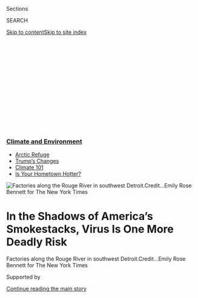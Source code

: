 <div id="app">

<div>

<div>

<div>

<div class="NYTAppHideMasthead css-ikk3s8 e1suatyy0">

<div class="section css-133zg39 e1suatyy2">

<div class="css-eph4ug er09x8g0">

<div class="css-6n7j50">

</div>

<span class="css-1dv1kvn">Sections</span>

<div class="css-10488qs">

<span class="css-1dv1kvn">SEARCH</span>

</div>

[Skip to content](#site-content)[Skip to site
index](#site-index)

</div>

<div class="css-10698na e1huz5gh0">

</div>

</div>

</div>

</div>

<div data-aria-hidden="false">

<div id="site-content" data-role="main">

<div>

<div class="css-1aor85t" style="opacity:0.000000001;z-index:-1;visibility:hidden">

<div class="css-1hqnpie">

<div class="css-epjblv">

<span class="css-17xtcya">[Climate](/section/climate)</span><span class="css-x15j1o">|</span><span class="css-fwqvlz">In
the Shadows of America’s Smokestacks, Virus Is One More Deadly
Risk</span>

</div>

<div class="css-k008qs">

<div class="css-1iwv8en">

<span class="css-18z7m18"></span>

<div>

</div>

</div>

<span class="css-1n6z4y">https://nyti.ms/2WBIOW0</span>

<div class="css-1705lsu">

<div class="css-4xjgmj">

<div class="css-4skfbu" data-role="toolbar" data-aria-label="Social Media Share buttons, Save button, and Comments Panel with current comment count" data-testid="share-tools">

  - 
  - 
  - 
  - 
    
    <div class="css-6n7j50">
    
    </div>

  - 

</div>

</div>

</div>

</div>

</div>

</div>

<div class="css-11qgg8s">

<div class="css-l9svim">

### [<span class="css-pa1jbp"><span class="css-1rxm0ex">Climate and</span><span class="css-1rxm0ex"> Environment</span></span>](https://www.nytimes3xbfgragh.onion/section/climate?name=styln-climate&region=TOP_BANNER&variant=undefined&block=storyline_menu_recirc&action=click&pgtype=Article&impression_id=01570e60-e39b-11ea-9f3a-f5bd08dc668f)

  - <span class="css-ousu42">[Arctic
    Refuge](https://www.nytimes3xbfgragh.onion/2020/08/17/climate/alaska-oil-drilling-anwr.html?name=styln-climate&region=TOP_BANNER&variant=undefined&block=storyline_menu_recirc&action=click&pgtype=Article&impression_id=01570e61-e39b-11ea-9f3a-f5bd08dc668f)</span>
  - <span class="css-ousu42">[Trump’s
    Changes](https://www.nytimes3xbfgragh.onion/interactive/2020/climate/trump-environment-rollbacks.html?name=styln-climate&region=TOP_BANNER&variant=undefined&block=storyline_menu_recirc&action=click&pgtype=Article&impression_id=01570e62-e39b-11ea-9f3a-f5bd08dc668f)</span>
  - <span class="css-ousu42">[Climate 101](https://www.nytimes3xbfgragh.onion/interactive/2020/04/19/climate/climate-crash-course-1.html?name=styln-climate&region=TOP_BANNER&variant=undefined&block=storyline_menu_recirc&action=click&pgtype=Article&impression_id=01573570-e39b-11ea-9f3a-f5bd08dc668f)</span>
  - <span class="css-ousu42">[Is Your Hometown
    Hotter?](https://www.nytimes3xbfgragh.onion/interactive/2018/08/30/climate/how-much-hotter-is-your-hometown.html?name=styln-climate&region=TOP_BANNER&variant=undefined&block=storyline_menu_recirc&action=click&pgtype=Article&impression_id=01573571-e39b-11ea-9f3a-f5bd08dc668f)</span>

</div>

</div>

<div id="fullBleedHeaderContent">

<div class="css-9fsmc8">

![<span class="css-16f3y1r e13ogyst0" data-aria-hidden="true">Factories
along the Rouge River in southwest
Detroit.</span><span class="css-cnj6d5 e1z0qqy90" itemprop="copyrightHolder"><span class="css-1ly73wi e1tej78p0">Credit...</span><span><span>Emily
Rose Bennett for The New York
Times</span></span></span>](https://static01.graylady3jvrrxbe.onion/images/2020/05/17/climate/00CLI-VIRUS-POLLUTION-main/00CLI-VIRUS-POLLUTION1-articleLarge.jpg?quality=75&auto=webp&disable=upscale)

</div>

<div class="css-1pumfk">

<div class="css-1vkm6nb ehdk2mb0">

# In the Shadows of America’s Smokestacks, Virus Is One More Deadly Risk  

</div>

</div>

<div class="css-nwzfg5 e1gnum310">

<span class="css-1f9pvn2 climate">Factories along the Rouge River in
southwest
Detroit.</span><span class="css-cnj6d5 e1z0qqy90" itemprop="copyrightHolder"><span class="css-1ly73wi e1tej78p0">Credit...</span><span><span>Emily
Rose Bennett for The New York Times</span></span></span>

</div>

<div id="sponsor-wrapper" class="css-1hyfx7x">

<div id="sponsor-slug" class="css-19vbshk">

Supported by

</div>

[Continue reading the main
story](#after-sponsor)

<div id="sponsor" class="ad sponsor-wrapper" style="text-align:center;height:100%;display:block">

</div>

<div id="after-sponsor">

</div>

</div>

<div class="css-1wx1auc e1gnum311">

<div class="css-18e8msd">

<div class="css-vp77d3 epjyd6m0">

<div class="css-hus3qt ey68jwv0" data-aria-hidden="true">

[![Hiroko
Tabuchi](https://static01.graylady3jvrrxbe.onion/images/2018/02/20/multimedia/author-hiroko-tabuchi/author-hiroko-tabuchi-thumbLarge.jpg
"Hiroko Tabuchi")](https://www.nytimes3xbfgragh.onion/by/hiroko-tabuchi)

</div>

<div class="css-1baulvz">

By [<span class="css-1baulvz last-byline" itemprop="name">Hiroko
Tabuchi</span>](https://www.nytimes3xbfgragh.onion/by/hiroko-tabuchi)

</div>

</div>

  - 
    
    <div class="css-ld3wwf e16638kd2">
    
    Published May 17, 2020Updated May 19,
    2020
    
    </div>

  - 
    
    <div class="css-4xjgmj">
    
    <div class="css-pvvomx" data-role="toolbar" data-aria-label="Social Media Share buttons, Save button, and Comments Panel with current comment count" data-testid="share-tools">
    
      - 
      - 
      - 
      - 
        
        <div class="css-6n7j50">
        
        </div>
    
      - 
    
    </div>
    
    </div>

</div>

</div>

</div>

<div class="section meteredContent css-1r7ky0e" name="articleBody" itemprop="articleBody">

<div class="css-1fanzo5 StoryBodyCompanionColumn">

<div class="css-53u6y8">

This isn’t the first time Vicki Dobbins’s town has been forced to
shelter in place.

Last year, the Marathon Petroleum refinery that looms over her
neighborhood near Detroit emitted a pungent gas, causing nausea and
dizziness among neighbors and prompting health officials to warn people
to stay inside. When a stay-at-home advisory returned in March, this
time for the coronavirus, “it was just devastating,” Ms. Dobbins said.

Ms. Dobbins, who is 76, later contracted Covid-19, and spent two weeks
on oxygen in intensive care. Now she has a question. “Do the polluters
in our area make us more susceptible to asthma, bronchitis, heart
failure, cancers?” she asked. “Is the virus just going to be one of the
ones added to that list?”

Nationwide, low-income communities of color like hers, River Rouge,
Mich., are exposed to significantly higher levels of pollution, [studies
have
found](https://ajph.aphapublications.org/doi/abs/10.2105/AJPH.2017.304297?journalCode=ajph),
and also see higher levels of lung disease and other ailments. Now,
scientists are racing to understand if long-term exposure to air
pollution plays a role in the coronavirus crisis, particularly since
minorities are disproportionately dying.

The science is preliminary — the virus, being so new, remains poorly
understood — though researchers are finding reason to look closely.
People with two conditions tied to air pollution, [inflammatory lung
disease](https://www.resmedjournal.com/article/S0954-6111\(20\)30081-0/fulltext)
and [coronary heart
disease](https://www.medrxiv.org/content/10.1101/2020.03.25.20043133v1),
face a higher risk for severe Covid-19, preliminary research has shown.
Last month, work [by Harvard
specialists](https://www.nytimes3xbfgragh.onion/2020/04/07/climate/air-pollution-coronavirus-covid.html)
found that coronavirus patients in areas with historically heavy air
pollution are more likely to die than patients elsewhere.

</div>

</div>

<div class="css-1fanzo5 StoryBodyCompanionColumn">

<div class="css-53u6y8">

And while it’s impossible to say with certainty that any one person was
made more vulnerable to the virus because of pollution, earlier studies
of other respiratory diseases [have established
that](https://www.ncbi.nlm.nih.gov/pubmed/14629774) long-term exposure
to air pollution [increases the risk of those
illness](https://www.ncbi.nlm.nih.gov/pubmed/28966029).

“The system has allowed, basically, low-income people and people of
color to have to breathe the pollution,” said Dr. Abdul El-Sayed, an
epidemiologist and Detroit’s former health director.

The tensions are playing out in minority communities across the country
that live with industrial air pollution and the health risks that come
with it. A neighborhood in Houston, Texas, for instance, that is home
not only to factories making plastics materials used in medical masks,
but also incinerators that burn medical waste. A community outside San
Francisco near the state’s largest refinery but far from most hospitals.

And the county where Ms. Dobbins lives, which has seen more Covid-19
deaths than almost any other outside of New York state.

</div>

</div>

<div class="css-1fanzo5 StoryBodyCompanionColumn">

<div class="css-53u6y8">

Michigan:

## A National Hot Spot

</div>

</div>

<div class="css-79elbk" data-testid="photoviewer-wrapper">

<div class="css-z3e15g" data-testid="photoviewer-wrapper-hidden">

</div>

<div class="css-1a48zt4 ehw59r15" data-testid="photoviewer-children">

![<span class="css-16f3y1r e13ogyst0" data-aria-hidden="true">Two homes
in River Rouge near the Marathon Petroleum
plant.</span><span class="css-cnj6d5 e1z0qqy90" itemprop="copyrightHolder"><span class="css-1ly73wi e1tej78p0">Credit...</span><span>Emily
Rose Bennett for The New York
Times</span></span>](https://static01.graylady3jvrrxbe.onion/images/2020/05/17/climate/00CLI-VIRUS-POLLUTION-jump4/merlin_171906717_1a74bd6b-a852-4692-b1c7-75a667198755-articleLarge.jpg?quality=75&auto=webp&disable=upscale)

</div>

</div>

<div class="css-1fanzo5 StoryBodyCompanionColumn">

<div class="css-53u6y8">

Ms. Dobbins lives in one of Michigan’s most polluted ZIP codes.

There’s a refinery, two power stations, a steel mill and a sewage
treatment plant within a five-mile radius. The area’s levels of ozone, a
gas that has been linked to lung disease and other ailments, frequently
exceed federal limits.

Her county has seen 2,192 deaths so far, putting it in the same league
as much larger Cook County, Ill., which is home to Chicago and 2,589
recorded deaths. In Michigan, African-Americans have accounted for more
than 40 percent of deaths, even though they make up only 15 percent of
the population.

</div>

</div>

<div>

</div>

<div class="css-1fanzo5 StoryBodyCompanionColumn">

<div class="css-53u6y8">

A substitute teacher, Ms. Dobbins had already struggled to breathe since
developing asthma after moving back to the neighborhood 20 years ago to
care for her mother. She got used to carrying around her inhaler and
also sheltering in place, as she did a year ago during the warning about
the Marathon refinery.

Back then, the Detroit Health Department advised people to stay indoors
with the windows closed, saying that the odors could cause “symptoms
such as nausea, vomiting, headaches, or difficulty breathing” among
people sensitive to the smells. A flare failure had released hydrogen
sulfide, sulfur dioxide and other compounds, [Marathon told
regulators.](https://www.michigan.gov/mienvironment/0,9349,7-385-90161-504479--,00.html)
In a statement, a company spokesman, Jamal T. Kheiry, said the plant
operator “did not detect any emission levels of concern” in the
episode.

</div>

</div>

<div class="css-a7yk8a e73j0it0">

<div class="css-1xdhyk6 erfvjey0">

<span class="css-1ly73wi e1tej78p0">Image</span>

<div class="css-zjzyr8">

<div data-testid="lazyimage-container" style="height:580.6444444444445px">

</div>

</div>

</div>

<span class="css-16f3y1r e13ogyst0" data-aria-hidden="true">Vicki
Dobbins has a question: Have decades of industrial air pollution in her
area made people more susceptible to
Covid-19?</span><span class="css-cnj6d5 e1z0qqy90" itemprop="copyrightHolder"><span class="css-1ly73wi e1tej78p0">Credit...</span><span>Emily
Rose Bennett for The New York
Times</span></span>

<div class="css-1xdhyk6 erfvjey0">

<span class="css-1ly73wi e1tej78p0">Image</span>

<div class="css-zjzyr8">

<div data-testid="lazyimage-container" style="height:579.3555555555556px">

</div>

</div>

</div>

<span class="css-16f3y1r e13ogyst0" data-aria-hidden="true">The area
around River Rouge, on the southwest edge of Detroit, is among the
state’s most
polluted.</span><span class="css-cnj6d5 e1z0qqy90" itemprop="copyrightHolder"><span class="css-1ly73wi e1tej78p0">Credit...</span><span>Emily
Rose Bennett for The New York Times</span></span>

</div>

<div class="css-1fanzo5 StoryBodyCompanionColumn">

<div class="css-53u6y8">

Today, amid the pandemic, Marathon has urged state regulators to suspend
environmental monitoring rules, partly so its staff will not have to
work and risk infection. On April 2, Timothy J. Peterkoski, Marathon’s
environmental director, wrote to regulators that some “sampling,
testing, record-keeping and reporting activities may need to be
deferred.”

</div>

</div>

<div class="css-1fanzo5 StoryBodyCompanionColumn">

<div class="css-53u6y8">

When the virus lockdown came in March, the entire state sheltered at
home, including Ms. Dobbins. Only then did she discover that she had
already caught the coronavirus, most likely at a birthday party a few
weeks earlier in Detroit, where she danced the night away with friends,
she
said.

<div id="NYT_MAIN_CONTENT_1_REGION" class="css-9tf9ac">

<div>

<div id="styln-prism-guide-1593610178459" class="section interactive-content interactive-size-medium css-1ftcdic">

<div class="css-17ih8de interactive-body">

<div id="prism-freeform-block-37797" class="css-19mumt8" data-role="complementary" data-storyline="Climate and Environment" data-truncated="false" tabindex="0">

<div class="css-a8d9oz">

<div>

[](https://www.nytimes3xbfgragh.onion/section/climate?action=click&pgtype=Article&state=default&region=MAIN_CONTENT_1&context=storylines_keepup)

### Climate and Environment ›

#### Keep Up on the Latest Climate News

Updated Aug. 18, 2020

Here’s what you need to know this week:

  -   - Five automakers [sealed a binding
        agreement](https://www.nytimes3xbfgragh.onion/2020/08/17/climate/california-automakers-pollution.html?action=click&pgtype=Article&state=default&region=MAIN_CONTENT_1&context=storylines_keepup)
        with California to follow the state’s stricter tailpipe
        emissions rules.
      - The Trump administration[eliminated a major methane
        rule](https://www.nytimes3xbfgragh.onion/2020/08/13/climate/trump-methane.html?action=click&pgtype=Article&state=default&region=MAIN_CONTENT_1&context=storylines_keepup),
        even as leaks are worsening, in a decision that researchers
        warned ignored science.
      - Climate change leaders said [the vice-presidential choice of
        Kamala
        Harris](https://www.nytimes3xbfgragh.onion/2020/08/12/climate/kamala-harris-environmental-justice.html?action=click&pgtype=Article&state=default&region=MAIN_CONTENT_1&context=storylines_keepup)
        signaled that Democrats will have a focus on environmental
        justice.

<div id="styln-survey-component-37797" class="styln-survey-component">

</div>

</div>

</div>

</div>

</div>

</div>

</div>

</div>

She was hospitalized with pneumonia, then transferred to intensive care.
Then, her kidneys failed. She was among the lucky and today is
recovering at home. Nevertheless, Ms. Dobbins now struggles to take the
20 steps to and from her bathroom. “I’m so winded I can’t breathe,” she
said, pausing to catch her breath while speaking on the phone.

And she struggled to describe the industrial smells that plague her
neighborhood: “I smell it every day. I live it every
day.”

Texas

## Making Plastic, Burning Plastic

</div>

</div>

<div class="css-79elbk" data-testid="photoviewer-wrapper">

<div class="css-z3e15g" data-testid="photoviewer-wrapper-hidden">

</div>

<div class="css-1a48zt4 ehw59r15" data-testid="photoviewer-children">

<div class="css-1xdhyk6 erfvjey0">

<span class="css-1ly73wi e1tej78p0">Image</span>

<div class="css-zjzyr8">

<div data-testid="lazyimage-container" style="height:257.77777777777777px">

</div>

</div>

</div>

<span class="css-16f3y1r e13ogyst0" data-aria-hidden="true">The Port
Arthur
skyline.</span><span class="css-cnj6d5 e1z0qqy90" itemprop="copyrightHolder"><span class="css-1ly73wi e1tej78p0">Credit...</span><span>Brandon
Thibodeaux for The New York Times</span></span>

</div>

</div>

<div class="css-1fanzo5 StoryBodyCompanionColumn">

<div class="css-53u6y8">

The neighborhoods surrounding the Houston Ship Channel, a bustling
petrochemical hub of refineries and oil tankers, produce the raw
materials vital to some of the most highly sought-after products in the
nation right now: masks, plastic gowns and other medical equipment.

And when that gear is discarded, residents fear that some of it is
coming back to be incinerated in the [five medical waste
facilities](https://www.tceq.texas.gov/assets/public/permitting/waste/msw/medical-waste-facilities-active.pdf)
in and around Houston, Port Arthur and surrounding counties.

It is the kind of one-two industrial punch that has contributed to air
pollution for decades around the neighborhoods’ sizable African-American
and Hispanic populations. The American Lung Association [ranks Houston
among the nation’s most
polluted](http://www.stateoftheair.org/city-rankings/msas/houston-the-woodlands-tx.html#ozone)
cities.

</div>

</div>

<div class="css-1fanzo5 StoryBodyCompanionColumn">

<div class="css-53u6y8">

Today, Harris County, which includes metropolitan Houston, has reported
more than 9,000 coronavirus cases. Minority groups have accounted for
about two-thirds of early Covid-19 deaths in the city, despite making up
only 22 percent of the population.

“Hospitals need the masks, the gloves,” said Yvette Arellano, a
community organizer in Houston’s polluted neighborhoods. But the irony,
she said, is that communities like this “are breathing in the toxins
that industry says is necessary for the safety of other
people.”

</div>

</div>

<div class="css-79elbk" data-testid="photoviewer-wrapper">

<div class="css-z3e15g" data-testid="photoviewer-wrapper-hidden">

</div>

<div class="css-1a48zt4 ehw59r15" data-testid="photoviewer-children">

<div class="css-1xdhyk6 erfvjey0">

<span class="css-1ly73wi e1tej78p0">Image</span>

<div class="css-zjzyr8">

<div data-testid="lazyimage-container" style="height:257.77777777777777px">

</div>

</div>

</div>

<span class="css-16f3y1r e13ogyst0" data-aria-hidden="true">Yvette
Arellano on the bank of Buffalo Bayou in industrial east
Houston.</span><span class="css-cnj6d5 e1z0qqy90" itemprop="copyrightHolder"><span class="css-1ly73wi e1tej78p0">Credit...</span><span>Brandon
Thibodeaux for The New York Times</span></span>

</div>

</div>

<div class="css-1fanzo5 StoryBodyCompanionColumn">

<div class="css-53u6y8">

Despite the economic shutdown, petrochemical companies around Houston
have kept operating because they are essential for the production of
masks and protective equipment. [Research has shown
that](https://www.newschool.edu/pressroom/pressreleases/2019/incinerators.htm)
most waste incinerators in the United States are in lower-income
communities of color, and medical waste, when burned, can release
dioxins and other compounds.

Denae W. King, an expert in environmental health at Texas Southern
University, said more research was needed to pin down if and precisely
how air pollution might make communities more vulnerable. But
particulate matter, which can lodge deep in the lungs and cause
inflammation, adds risk, she said. “If your lungs have already been
exposed, you already have underlying issues related to inflammation, and
then you’re diagnosed with Covid-19, that just exacerbates the problems
that already exist.”

Ms. Arellano says she suspects, but can’t be sure, that her own mother
caught coronavirus. She had the dry cough, a headache and muscle pain.
But health officials said her mother wouldn’t qualify for a test without
proof that she had run a sustained fever, a tricky ask for Americans
with no family physician.

Her mother never got tested. But because of her cough, she hasn’t been
able to keep working as a grocery
cashier.

</div>

</div>

<div class="css-1fanzo5 StoryBodyCompanionColumn">

<div class="css-53u6y8">

California

## Pollution Nearby, Hospitals Far Away

</div>

</div>

<div class="css-79elbk" data-testid="photoviewer-wrapper">

<div class="css-z3e15g" data-testid="photoviewer-wrapper-hidden">

</div>

<div class="css-1a48zt4 ehw59r15" data-testid="photoviewer-children">

<div class="css-1xdhyk6 erfvjey0">

<span class="css-1ly73wi e1tej78p0">Image</span>

<div class="css-zjzyr8">

<div data-testid="lazyimage-container" style="height:257.77777777777777px">

</div>

</div>

</div>

<span class="css-16f3y1r e13ogyst0" data-aria-hidden="true">Vandee
Lakthanasuk, left, with her father, Siengther Lakthanasuk, at home in
Richmond,
Calif.</span><span class="css-cnj6d5 e1z0qqy90" itemprop="copyrightHolder"><span class="css-1ly73wi e1tej78p0">Credit...</span><span>Preston
Gannaway for The New York Times</span></span>

</div>

</div>

<div class="css-1fanzo5 StoryBodyCompanionColumn">

<div class="css-53u6y8">

Siengther Lakthanasuk fought for the Americans against communist forces
for 15 years in Indochina, and waited another 16 years at a refugee camp
in Thailand before landing in 1991 in Richmond, Calif., in Contra Costa
County, just a few minutes from a Chevron refinery that is the state’s
largest polluter.

Mr. Lakthanasuk’s neighborhood, a community of people hailing from his
native Laos, is also affected by other industrial pollution, including
coal trains headed to port.

While Richmond doesn’t lack for industrial infrastructure, it does fall
short in health care options. The only public hospital serving the city
of 110,000 shut its doors in 2015.

Hunkered down at home, Mr. Lakthanasuk worries what might happen if his
daughters bring the virus into the house from their work. “When I was in
the war, we could hear the enemy, we could hear the guns shooting, and
we could protect ourselves,” Mr. Lakthanasuk said, speaking through a
translator. But “you cannot see the coronavirus.”

Contra Costa County has recorded 1,089 coronavirus cases, and its
fatality rate has climbed to nearly 3 percent, almost twice that of
wealthier San Francisco a short drive away. That disparity underscores
regional inequalities even as California has been praised for its early
virus intervention — including the nation’s first shelter-in-place
orders in six counties, including Contra Costa.

Many local families are like Mr. Lakthanasuk’s, intergenerational
households with service industry jobs that are either risky or have
disappeared. Mr. Lakthanasuk’s wife lost her job at a nearby casino
shuttered by the pandemic. His two adult daughters work at nearby
grocery stores, essential workers both to the community and for their
income.

</div>

</div>

<div class="css-79elbk" data-testid="photoviewer-wrapper">

<div class="css-z3e15g" data-testid="photoviewer-wrapper-hidden">

</div>

<div class="css-1a48zt4 ehw59r15" data-testid="photoviewer-children">

<div class="css-1xdhyk6 erfvjey0">

<span class="css-1ly73wi e1tej78p0">Image</span>

<div class="css-zjzyr8">

<div data-testid="lazyimage-container" style="height:253.26666666666665px">

</div>

</div>

</div>

<span class="css-16f3y1r e13ogyst0" data-aria-hidden="true">Siengther
Lakthanasuk at home in Richmond,
Calif.</span><span class="css-cnj6d5 e1z0qqy90" itemprop="copyrightHolder"><span class="css-1ly73wi e1tej78p0">Credit...</span><span>Preston
Gannaway for The New York
Times</span></span>

</div>

</div>

<div class="css-a7yk8a e73j0it0">

<div class="css-1xdhyk6 erfvjey0">

<span class="css-1ly73wi e1tej78p0">Image</span>

<div class="css-zjzyr8">

<div data-testid="lazyimage-container" style="height:257.77777777777777px">

</div>

</div>

</div>

<span class="css-16f3y1r e13ogyst0" data-aria-hidden="true">The Chevron
refinery in
Richmond.</span><span class="css-cnj6d5 e1z0qqy90" itemprop="copyrightHolder"><span class="css-1ly73wi e1tej78p0">Credit...</span><span>Preston
Gannaway for The New York
Times</span></span>

<div class="css-1xdhyk6 erfvjey0">

<span class="css-1ly73wi e1tej78p0">Image</span>

<div class="css-zjzyr8">

<div data-testid="lazyimage-container" style="height:257.77777777777777px">

</div>

</div>

</div>

<span class="css-16f3y1r e13ogyst0" data-aria-hidden="true">Members of
Mr. Lakthanasuk’s family cleaned their shoes after coming home from work
at a grocery
store.</span><span class="css-cnj6d5 e1z0qqy90" itemprop="copyrightHolder"><span class="css-1ly73wi e1tej78p0">Credit...</span><span>Preston
Gannaway for The New York Times</span></span>

</div>

<div class="css-1fanzo5 StoryBodyCompanionColumn">

<div class="css-53u6y8">

John Gioa, who serves on the county’s board of supervisors and the
state’s Air Resources Board, said a new medical station in Richmond
with 250 beds, housed in a former Ford Motor factory, would bring
much-needed care. And testing had been greatly expanded, he said, with
at least three locations in the city.

“I’m still concerned about the future,” he said. “Lower-income
communities and those impacted by air pollution are at greater risk, and
we need to be prepared.”

In 2012, a fire at the Chevron facility sent more than 10,000 people to
seek treatment for respiratory difficulties, including Mr. Lakthanasuk
and his family. “We were packed in the hospital,” Mr. Lakthanasuk said,
recalling the fire. “But that’s not the only time. There’s been a lot of
incidents.”

</div>

</div>

<div>

</div>

<div class="css-1fanzo5 StoryBodyCompanionColumn">

<div class="css-53u6y8">

Last year at the refinery, episodes of flaring, the intentional burning
of hydrogen, sent black smoke across the neighborhood, prompting an
investigation by air-quality officials. Chevron said the flaring was
related to the start-up of a more efficient hydrogen processing unit,
now complete.

</div>

</div>

<div class="css-1fanzo5 StoryBodyCompanionColumn">

<div class="css-53u6y8">

A spokesman for Chevron, Braden Reddall, said the company monitored 10
chemical compounds at three fence-line locations at the refinery and
tracked additional compounds at three other locations in the community.
As of **** mid-May, none of those readings exceed health limits.

Mr. Lakthanasuk’s health concerns and financial strains are now starting
to reach well beyond his boxy, red-and-yellow home in Richmond. His
extended family back in Laos is now feeling the effects, too.

They are rice farmers, he said, and their crop last year was hit hard by
drought, which local officials [have linked to climate
change](https://en.vietnamplus.vn/lao-ministry-blames-recent-droughts-on-climate-change/165553.vnp).
Despite fears for his own safety, Mr. Lakthanasuk recently ventured out
to wire his nephew an emergency payment of $300 so he could buy food.

In his many years spent fighting communists in Indochina, Mr.
Lakthanasuk said, he is proud of having never been captured. The virus,
though, has given him a small taste. “Right now, home is worse than
being a prisoner,” he said.

</div>

</div>

</div>

<div>

</div>

<div>

</div>

<div>

</div>

<div>

<div id="bottom-wrapper" class="css-1ede5it">

<div id="bottom-slug" class="css-l9onyx">

Advertisement

</div>

[Continue reading the main
story](#after-bottom)

<div id="bottom" class="ad bottom-wrapper" style="text-align:center;height:100%;display:block;min-height:90px">

</div>

<div id="after-bottom">

</div>

</div>

</div>

</div>

</div>

## Site Index

<div>

</div>

## Site Information Navigation

  - [© <span>2020</span> <span>The New York Times
    Company</span>](https://help.nytimes3xbfgragh.onion/hc/en-us/articles/115014792127-Copyright-notice)

<!-- end list -->

  - [NYTCo](https://www.nytco.com/)
  - [Contact
    Us](https://help.nytimes3xbfgragh.onion/hc/en-us/articles/115015385887-Contact-Us)
  - [Work with us](https://www.nytco.com/careers/)
  - [Advertise](https://nytmediakit.com/)
  - [T Brand Studio](http://www.tbrandstudio.com/)
  - [Your Ad
    Choices](https://www.nytimes3xbfgragh.onion/privacy/cookie-policy#how-do-i-manage-trackers)
  - [Privacy](https://www.nytimes3xbfgragh.onion/privacy)
  - [Terms of
    Service](https://help.nytimes3xbfgragh.onion/hc/en-us/articles/115014893428-Terms-of-service)
  - [Terms of
    Sale](https://help.nytimes3xbfgragh.onion/hc/en-us/articles/115014893968-Terms-of-sale)
  - [Site
    Map](https://spiderbites.nytimes3xbfgragh.onion)
  - [Help](https://help.nytimes3xbfgragh.onion/hc/en-us)
  - [Subscriptions](https://www.nytimes3xbfgragh.onion/subscription?campaignId=37WXW)

</div>

</div>

</div>

</div>

